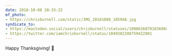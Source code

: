 ```yaml
---
date: 2018-10-08 20:33:22
mf_photo:
- https://chrisburnell.com/static/IMG_20181008_185948.jpg
syndicate_to:
- https://mastodon.social/users/chrisburnell/statuses/100861687010369680
- https://twitter.com/iamchrisburnell/status/1049382288759422981
---
```


Happy Thanksgiving! 🍁
